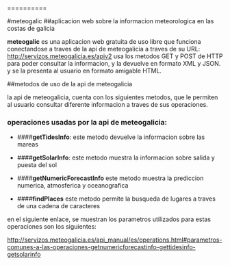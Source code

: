 
==========



#meteogalic 
##aplicacion web sobre la informacion meteorologica en las costas de galicia

**meteogalic** es una aplicacion web gratuita de uso libre que funciona conectandose a traves de la api de meteogalicia a traves de su URL: http://servizos.meteogalicia.es/apiv2
usa los metodos GET y POST de HTTP para poder consultar la informacion, y la devuelve en formato XML y JSON.
y se la presenta al usuario en formato amigable HTML.

##metodos de uso de la api de meteogalicia

la api de meteogalicia, cuenta con los siguientes metodos, que le permiten al usuario consultar diferente informacion a traves de sus operaciones.

### operaciones usadas por la api de meteogalicia:

* ####**getTidesInfo**:
este metodo devuelve la informacion sobre las mareas

* ####**getSolarInfo**:
este metodo muestra la informacion sobre salida y puesta del sol

* ####**getNumericForecastInfo**
este metodo muestra la prediccion numerica, atmosferica y oceanografica

* ####**findPlaces**
este metodo permite la busqueda de lugares a traves de una cadena de caracteres

en el siguiente enlace, se muestran los parametros utilizados para estas operaciones son los siguientes:

http://servizos.meteogalicia.es/api_manual/es/operations.html#parametros-comunes-a-las-operaciones-getnumericforecastinfo-gettidesinfo-getsolarinfo

 


























